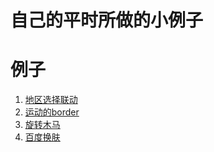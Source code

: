 # 自己的平时所做的小例子

# 例子

1. [地区选择联动](./area_data/index.html)
2. [运动的border](./border/border.html)
2. [旋转木马](./css3/html/index.html)
2. [百度换肤](./baidu_skin/index.html)